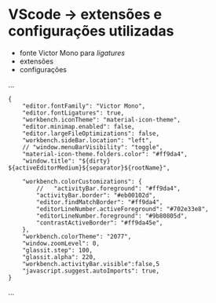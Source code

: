 # VScode -> extensões e configurações utilizadas

- fonte Victor Mono para *ligatures*
- extensões
- configurações

...

    {
        "editor.fontFamily": "Victor Mono",
        "editor.fontLigatures": true,
        "workbench.iconTheme": "material-icon-theme",
        "editor.minimap.enabled": false,
        "editor.largeFileOptimizations": false,
        "workbench.sideBar.location": "left",
        // "window.menuBarVisibility": "toggle",
        "material-icon-theme.folders.color": "#ff9da4", 
        "window.title": "${dirty} ${activeEditorMedium}${separator}${rootName}",

        "workbench.colorCustomizations": {
            //   "activityBar.foreground": "#ff9da4",    
            "activityBar.border": "#eb00102d",
            "editor.findMatchBorder": "#ff9da4",
            "editorLineNumber.activeForeground": "#702e33e8",
            "editorLineNumber.foreground": "#9b80805d",
            "contrastActiveBorder": "#ff9da45e",
        },
        "workbench.colorTheme": "2077",
        "window.zoomLevel": 0,
        "glassit.step": 100,
        "glassit.alpha": 220,
        "workbench.activityBar.visible":false,5
        "javascript.suggest.autoImports": true,      
    }
    
...
